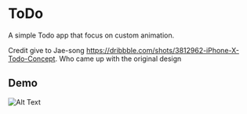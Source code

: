 # ToDo
A simple Todo app that focus on custom animation. 

Credit give to Jae-song https://dribbble.com/shots/3812962-iPhone-X-Todo-Concept. Who came up with the original design

## Demo
![Alt Text](https://media.giphy.com/media/lmpRpTtaxZaUWbFVL5/giphy.gif)
